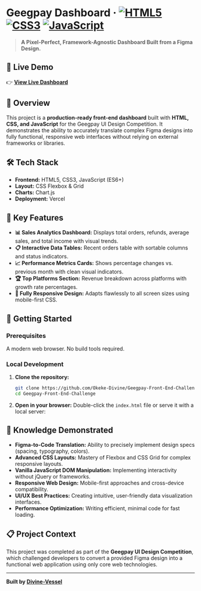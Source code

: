 # Geegpay Dashboard · [![HTML5](https://img.shields.io/badge/HTML5-E34F26?style=flat&logo=html5)](https://developer.mozilla.org/en-US/docs/Web/HTML) [![CSS3](https://img.shields.io/badge/CSS3-1572B6?style=flat&logo=css3)](https://developer.mozilla.org/en-US/docs/Web/CSS) [![JavaScript](https://img.shields.io/badge/JavaScript-ES6+-F7DF1E?style=flat&logo=javascript)](https://developer.mozilla.org/en-US/docs/Web/JavaScript)

> **A Pixel-Perfect, Framework-Agnostic Dashboard Built from a Figma Design.**

## 🚀 Live Demo
👉 **[View Live Dashboard](https://geegpay-dashboard.okekedivine.com.ng/)**

## 📖 Overview
This project is a **production-ready front-end dashboard** built with **HTML, CSS, and JavaScript** for the Geegpay UI Design Competition. It demonstrates the ability to accurately translate complex Figma designs into fully functional, responsive web interfaces without relying on external frameworks or libraries.

## 🛠️ Tech Stack
- **Frontend:** HTML5, CSS3, JavaScript (ES6+)
- **Layout:** CSS Flexbox & Grid
- **Charts:** Chart.js
- **Deployment:** Vercel

## 🎨 Key Features
- **📊 Sales Analytics Dashboard:** Displays total orders, refunds, average sales, and total income with visual trends.
- **📋 Interactive Data Tables:** Recent orders table with sortable columns and status indicators.
- **📈 Performance Metrics Cards:** Shows percentage changes vs. previous month with clean visual indicators.
- **🏆 Top Platforms Section:** Revenue breakdown across platforms with growth rate percentages.
- **🎯 Fully Responsive Design:** Adapts flawlessly to all screen sizes using mobile-first CSS.

## 🚀 Getting Started

### Prerequisites
A modern web browser. No build tools required.

### Local Development
1.  **Clone the repository:**
    ```bash
    git clone https://github.com/Okeke-Divine/Geegpay-Front-End-Challenge.git
    cd Geegpay-Front-End-Challenge
    ```

2.  **Open in your browser:**
    Double-click the `index.html` file or serve it with a local server:

## 🧠 Knowledge Demonstrated
- **Figma-to-Code Translation:** Ability to precisely implement design specs (spacing, typography, colors).
- **Advanced CSS Layouts:** Mastery of Flexbox and CSS Grid for complex responsive layouts.
- **Vanilla JavaScript DOM Manipulation:** Implementing interactivity without jQuery or frameworks.
- **Responsive Web Design:** Mobile-first approaches and cross-device compatibility.
- **UI/UX Best Practices:** Creating intuitive, user-friendly data visualization interfaces.
- **Performance Optimization:** Writing efficient, minimal code for fast loading.

## 📋 Project Context
This project was completed as part of the **Geegpay UI Design Competition**, which challenged developers to convert a provided Figma design into a functional web application using only core web technologies.

---

**Built by [Divine-Vessel](https://github.com/Okeke-Divine)**
